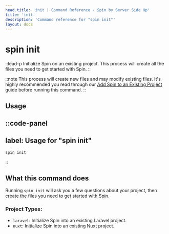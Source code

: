 ```yaml
---
head.title: 'init | Command Reference - Spin by Server Side Up'
title: 'init'
description: 'Command reference for "spin init"'
layout: docs
---
```


# spin init
::lead-p
Initialize Spin on an existing project. This process will create all the files you need to get started with Spin.
::

::note
This process will create new files and may modify existing files. It's highly recommended you read through our [Add Spin to an Existing Project](/docs/getting-started/add-spin-to-an-existing-project) guide before running this command.
::

## Usage
::code-panel
---
label: Usage for "spin init"
---
```bash
spin init
```
::

## What this command does
Running `spin init` will ask you a few questions about your project, then create the files you need to get started with Spin.

### Project Types:
- `laravel`: Initialize Spin into an existing Laravel project.
- `nuxt`: Initialize Spin into an existing Nuxt project.